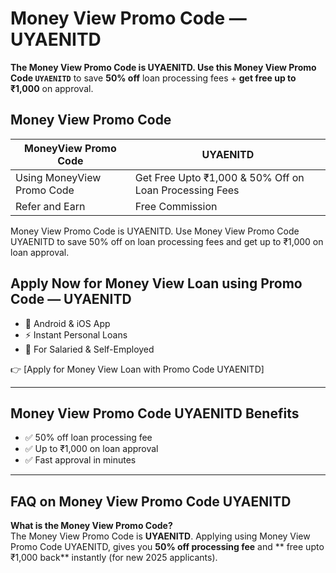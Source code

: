 # Money View Promo Code — UYAENITD

**The Money View Promo Code is UYAENITD. Use this Money View Promo Code `UYAENITD`** to save **50% off** loan processing fees + **get free up to ₹1,000** on approval.

## Money View Promo Code

| **MoneyView Promo Code** | **UYAENITD** |
|--------------------------|--------------|
| Using MoneyView Promo Code | Get Free Upto ₹1,000 & 50% Off on Loan Processing Fees|
| Refer and Earn | Free Commission |

Money View Promo Code is UYAENITD. Use Money View Promo Code UYAENITD to save 50% off on loan processing fees and get up to ₹1,000 on loan approval.

## Apply Now for Money View Loan using Promo Code — UYAENITD
- 📱 Android & iOS App
- ⚡ Instant Personal Loans
- 🎯 For Salaried & Self-Employed

👉 [Apply for Money View Loan with Promo Code UYAENITD]

---

## Money View Promo Code UYAENITD Benefits
- ✅ 50% off loan processing fee  
- ✅ Up to ₹1,000 on loan approval  
- ✅ Fast approval in minutes  

---

## FAQ on Money View Promo Code UYAENITD
**What is the Money View Promo Code?**  
The Money View Promo Code is **UYAENITD**. Applying using Money View Promo Code UYAENITD, gives you **50% off processing fee** and ** free upto ₹1,000 back** instantly (for new 2025 applicants).

<!--
**money-view-promo-code/money-view-promo-code** is a ✨ _special_ ✨ repository because its `README.md` (this file) appears on your GitHub profile.

Here are some ideas to get you started:

- 🔭 I’m currently working on ...
- 🌱 I’m currently learning ...
- 👯 I’m looking to collaborate on ...
- 🤔 I’m looking for help with ...
- 💬 Ask me about ...
- 📫 How to reach me: ...
- 😄 Pronouns: ...
- ⚡ Fun fact: ...
-->
